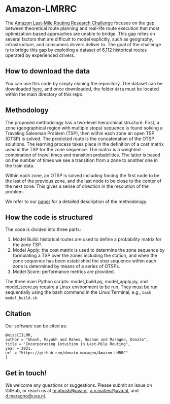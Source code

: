 # Amazon-LMRRC

The [Amazon Last-Mile Routing Research Challenge](https://routingchallenge.mit.edu/) focuses on the gap between theoretical route planning and real-life route execution that most optimization-based approaches are unable to bridge. This gap relies on several factors that are difficult to model explicitly, such as geography, infrastructure, and consumers drivers deliver to. The goal of the challenge is to bridge this gap by exploiting a dataset of 6,112 historical routes operated by experienced drivers.

## How to download the data
You can use this code by simply cloning the repository. The dataset can be downloaded [here](https://dataverse.harvard.edu/dataset.xhtml?persistentId=doi:10.7910/DVN/UFOG2H), and once downloaded, the folder ```data``` must be located within the main directory of this repo. 

## Methodology
The proposed methodology has a two-level hierarchical structure. First, a zone (geographical region with multiple stops) sequence is found solving a Traveling Salesman Problem (TSP), then within each zone an open TSP (OTSP) is solved. The predicted route is the concatenation of the OTSP solutions. The learning process takes place in the definition of a cost matrix used in the TSP for the zone sequence. The matrix is a weighted combination of travel times and transition probabilities. The latter is based on the number of times we see a transition from a zone to another one in the train data.

Within each zone, an OTSP is solved including forcing the first node to be the last of the previous zone, and the last node to be close to the center of the next zone. This gives a sense of direction in the resolution of the problem.

We refer to our [paper]() for a detailed description of the methodology. 

## How the code is structured
The code is divided into three parts:
1. Model Build:  historical routes are used to define a probability matrix for the <em>zone</em> TSP.
2. Model Apply: the cost matrix is used to determine the zone sequence by formulating a TSP over the zones including the station, and when the zone sequence has been established the stop sequence within each zone is determined by means of a series of OTSPs.
3. Model Score: performance metrics are provided.

The three main Python scripts: model_build.py, model_apply.py, and model_score.py require a Linux environment to be run. 
They must be run sequentially using the bash command in the Linux Terminal, e.g., ```bash model_build.sh```.

## Citation
Our software can be cited as:
````
@misc{IILMR,
author = "Ghosh, Mayukh and Mahes, Roshan and Maragno, Donato",
title = "Incorporating Intuition in Last-Mile Routing",
year = 2021,
url = "https://github.com/donato-maragno/Amazon-LMRRC"
}
````

## Get in touch!
We welcome any questions or suggestions. Please submit an issue on GitHub, or reach us at m.ghosh@uva.nl, a.v.mahes@uva.nl, and d.maragno@uva.nl.
